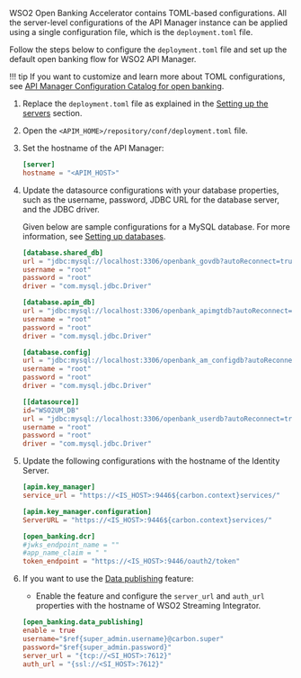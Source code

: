 WSO2 Open Banking Accelerator contains TOML-based configurations. All the server-level configurations of the 
API Manager instance can be applied using a single configuration file, which is the `deployment.toml` file. 

Follow the steps below to configure the `deployment.toml` file and set up the default open banking flow for WSO2 API 
Manager.

!!! tip
    If you want to customize and learn more about TOML configurations, see 
    [API Manager Configuration Catalog for open banking](../refernces/config-catalog-apim.md).

1. Replace the `deployment.toml` file as explained in the 
[Setting up the servers](setting-up-servers.md#copying-the-deploymenttoml) section.
 
2. Open the `<APIM_HOME>/repository/conf/deployment.toml` file.

3. Set the hostname of the API Manager:

    ``` toml
    [server]
    hostname = "<APIM_HOST>" 
    ```

4. Update the datasource configurations with your database properties, such as the username, password, JDBC URL for the 
database server, and the JDBC driver. 

    Given below are sample configurations for a MySQL database. For more information, 
    see [Setting up databases](setting-up-databases.md).
   
    ```toml tab='shared_db'
    [database.shared_db]
    url = "jdbc:mysql://localhost:3306/openbank_govdb?autoReconnect=true&amp;useSSL=false"
    username = "root"
    password = "root"
    driver = "com.mysql.jdbc.Driver"
    ```
    
    ```toml tab='apim_db'
    [database.apim_db]
    url = "jdbc:mysql://localhost:3306/openbank_apimgtdb?autoReconnect=true&amp;useSSL=false"
    username = "root"
    password = "root"
    driver = "com.mysql.jdbc.Driver"
    ```
    
    ```toml tab='config'
    [database.config]
    url = "jdbc:mysql://localhost:3306/openbank_am_configdb?autoReconnect=true&amp;useSSL=false"
    username = "root"
    password = "root"
    driver = "com.mysql.jdbc.Driver"
    ```
    
    ```toml tab='WSO2UM_DB'
    [[datasource]]
    id="WSO2UM_DB"
    url = "jdbc:mysql://localhost:3306/openbank_userdb?autoReconnect=true&amp;useSSL=false"
    username = "root"
    password = "root"
    driver = "com.mysql.jdbc.Driver"
    ```

5. Update the following configurations with the hostname of the Identity Server.  
   
    ``` toml
    [apim.key_manager]
    service_url = "https://<IS_HOST>:9446${carbon.context}services/"
    ```
   
    ``` toml
    [apim.key_manager.configuration]
    ServerURL = "https://<IS_HOST>:9446${carbon.context}services/"
    ```
   
    ``` toml
    [open_banking.dcr]
    #jwks_endpoint_name = ""
    #app_name_claim = " "
    token_endpoint = "https://<IS_HOST>:9446/oauth2/token"
    ```

6. If you want to use the [Data publishing](../learn/data-publishing.md) feature:
   
    - Enable the feature and configure the `server_url` and `auth_url` properties with the hostname of WSO2 Streaming 
    Integrator.

    ``` toml
    [open_banking.data_publishing]	
    enable = true	
    username="$ref{super_admin.username}@carbon.super"	
    password="$ref{super_admin.password}"	
    server_url = "{tcp://<SI_HOST>:7612}"	
    auth_url = "{ssl://<SI_HOST>:7612}"
    ```  
 